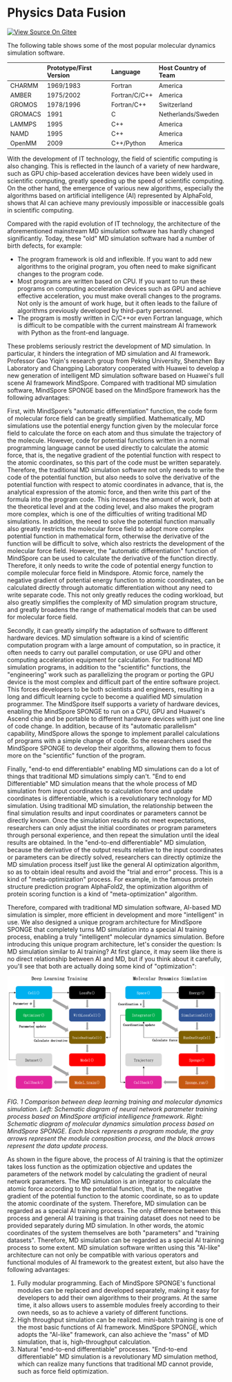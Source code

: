 # Physics Data Fusion

[![View Source On Gitee](https://mindspore-website.obs.cn-north-4.myhuaweicloud.com/website-images/r2.2/resource/_static/logo_source_en.svg)](https://gitee.com/mindspore/docs/blob/r2.2/docs/mindsponge/docs/source_en/intro/physics_plus_data_driven.md)

The following table shows some of the most popular molecular dynamics simulation software.

|         | Prototype/First Version | Language      | Host Country of Team |
| :------ | :-------- | :------------ | :------------- |
| CHARMM  | 1969/1983 | Fortran       | America           |
| AMBER   | 1975/2002 | Fortran/C/C++ | America           |
| GROMOS  | 1978/1996 | Fortran/C++   | Switzerland           |
| GROMACS | 1991      | C             | Netherlands/Sweden      |
| LAMMPS  | 1995      | C++           | America           |
| NAMD    | 1995      | C++           | America           |
| OpenMM  | 2009      | C++/Python    | America           |

With the development of IT technology, the field of scientific computing is also changing. This is reflected in the launch of a variety of new hardware, such as GPU chip-based acceleration devices have been widely used in scientific computing, greatly speeding up the speed of scientific computing. On the other hand, the emergence of various new algorithms, especially the algorithms based on artificial intelligence (AI) represented by AlphaFold, shows that AI can achieve many previously impossible or inaccessible goals in scientific computing.

Compared with the rapid evolution of IT technology, the architecture of the aforementioned mainstream MD simulation software has hardly changed significantly. Today, these "old" MD simulation software had a number of birth defects, for example:

- The program framework is old and inflexible. If you want to add new algorithms to the original program, you often need to make significant changes to the program code.
- Most programs are written based on CPU. If you want to run these programs on computing acceleration devices such as GPU and achieve effective acceleration, you must make overall changes to the programs. Not only is the amount of work huge, but it often leads to the failure of algorithms previously developed by third-party personnel.
- The program is mostly written in C/C++or even Fortran language, which is difficult to be compatible with the current mainstream AI framework with Python as the front-end language.

These problems seriously restrict the development of MD simulation. In particular, it hinders the integration of MD simulation and AI framework. Professor Gao Yiqin's research group from Peking University, Shenzhen Bay Laboratory and Changping Laboratory cooperated with Huawei to develop a new generation of intelligent MD simulation software based on Huawei's full scene AI framework MindSpore. Compared with traditional MD simulation software, MindSpore SPONGE based on the MindSpore framework has the following advantages:

First, with MindSpore’s "automatic differentiation" function, the code form of molecular force field can be greatly simplified. Mathematically, MD simulations use the potential energy function given by the molecular force field to calculate the force on each atom and thus simulate the trajectory of the molecule. However, code for potential functions written in a normal programming language cannot be used directly to calculate the atomic force, that is, the negative gradient of the potential function with respect to the atomic coordinates, so this part of the code must be written separately. Therefore, the traditional MD simulation software not only needs to write the code of the potential function, but also needs to solve the derivative of the potential function with respect to atomic coordinates in advance, that is, the analytical expression of the atomic force, and then write this part of the formula into the program code. This increases the amount of work, both at the theoretical level and at the coding level, and also makes the program more complex, which is one of the difficulties of writing traditional MD simulations. In addition, the need to solve the potential function manually also greatly restricts the molecular force field to adopt more complex potential function in mathematical form, otherwise the derivative of the function will be difficult to solve, which also restricts the development of the molecular force field. However, the "automatic differentiation" function of MindSpore can be used to calculate the derivative of the function directly. Therefore, it only needs to write the code of potential energy function to compile molecular force field in Mindspore. Atomic force, namely the negative gradient of potential energy function to atomic coordinates, can be calculated directly through automatic differentiation without any need to write separate code. This not only greatly reduces the coding workload, but also greatly simplifies the complexity of MD simulation program structure, and greatly broadens the range of mathematical models that can be used for molecular force field.

Secondly, it can greatly simplify the adaptation of software to different hardware devices. MD simulation software is a kind of scientific computation program with a large amount of computation, so in practice, it often needs to carry out parallel computation, or use GPU and other computing acceleration equipment for calculation. For traditional MD simulation programs, in addition to the "scientific" functions, the "engineering" work such as parallelizing the program or porting the GPU device is the most complex and difficult part of the entire software project. This forces developers to be both scientists and engineers, resulting in a long and difficult learning cycle to become a qualified MD simulation programmer. The MindSpore itself supports a variety of hardware devices, enabling the MindSpore SPONGE to run on a CPU, GPU and Huawei's Ascend chip and be portable to different hardware devices with just one line of code change. In addition, because of its "automatic parallelism" capability, MindSpore allows the sponge to implement parallel calculations of programs with a simple change of code. So the researchers used the MindSpore SPONGE to develop their algorithms, allowing them to focus more on the "scientific" function of the program.

Finally, "end-to end differentiable" enabling MD simulations can do a lot of things that traditional MD simulations simply can't. "End to end Differentiable" MD simulation means that the whole process of MD simulation from input coordinates to calculation force and update coordinates is differentiable, which is a revolutionary technology for MD simulation. Using traditional MD simulation, the relationship between the final simulation results and input coordinates or parameters cannot be directly known. Once the simulation results do not meet expectations, researchers can only adjust the initial coordinates or program parameters through personal experience, and then repeat the simulation until the ideal results are obtained. In the "end-to-end differentiable" MD simulation, because the derivative of the output results relative to the input coordinates or parameters can be directly solved, researchers can directly optimize the MD simulation process itself just like the general AI optimization algorithm, so as to obtain ideal results and avoid the "trial and error" process. This is a kind of "meta-optimization" process. For example, in the famous protein structure prediction program AlphaFold2, the optimization algorithm of protein scoring function is a kind of "meta-optimization" algorithm.

Therefore, compared with traditional MD simulation software, AI-based MD simulation is simpler, more efficient in development and more "intelligent" in use. We also designed a unique program architecture for MindSpore SPONGE that completely turns MD simulation into a special AI training process, enabling a truly "intelligent" molecular dynamics simulation. Before introducing this unique program architecture, let's consider the question: Is MD simulation similar to AI training? At first glance, it may seem like there is no direct relationship between AI and MD, but if you think about it carefully, you'll see that both are actually doing some kind of "optimization":

![Deep learning training and molecular dynamics simulation](./images/ailike.png)

*FIG. 1 Comparison between deep learning training and molecular dynamics simulation. Left: Schematic diagram of neural network parameter training process based on MindSpore artificial intelligence framework. Right: Schematic diagram of molecular dynamics simulation process based on MindSpore SPONGE. Each block represents a program module, the gray arrows represent the module composition process, and the black arrows represent the data update process.*

As shown in the figure above, the process of AI training is that the optimizer takes loss function as the optimization objective and updates the parameters of the network model by calculating the gradient of neural network parameters. The MD simulation is an integrator to calculate the atomic force according to the potential function, that is, the negative gradient of the potential function to the atomic coordinate, so as to update the atomic coordinate of the system. Therefore, MD simulation can be regarded as a special AI training process. The only difference between this process and general AI training is that training dataset does not need to be provided separately during MD simulation. In other words, the atomic coordinates of the system themselves are both "parameters" and "training datasets". Therefore, MD simulation can be regarded as a special AI training process to some extent. MD simulation software written using this "AI-like" architecture can not only be compatible with various operators and functional modules of AI framework to the greatest extent, but also have the following advantages:

1. Fully modular programming. Each of MindSpore SPONGE's functional modules can be replaced and developed separately, making it easy for developers to add their own algorithms to their programs. At the same time, it also allows users to assemble modules freely according to their own needs, so as to achieve a variety of different functions.
2. High throughput simulation can be realized. mini-batch training is one of the most basic functions of AI framework. MindSpore SPONGE, which adopts the "AI-like" framework, can also achieve the "mass" of MD simulation, that is, high-throughput calculation.
3. Natural "end-to-end differentiable" processes. "End-to-end differentiable" MD simulation is a revolutionary MD simulation method, which can realize many functions that traditional MD cannot provide, such as force field optimization.
